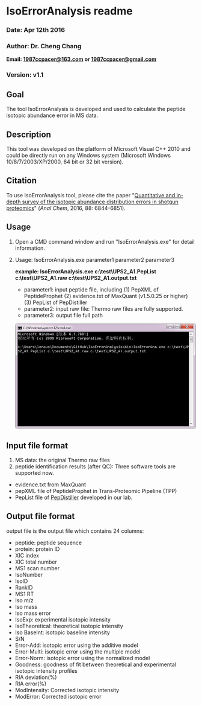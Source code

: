 # IsoErrorAnalysis readme

### Date: Apr 12th 2016

### Author: Dr. Cheng Chang 

**Email: 1987ccpacer@163.com or 1987ccpacer@gmail.com**

### Version: v1.1

## Goal
The tool IsoErrorAnalysis is developed and used to calculate the peptide isotopic abundance error in MS data.

## Description

This tool was developed on the platform of Microsoft Visual C++ 2010 and could be directly run on any Windows system (Microsoft Windows 10/8/7/2003/XP/2000, 64 bit or 32 bit version).

## Citation
To use IsoErrorAnalysis tool, please cite the paper "[Quantitative and in-depth survey of the isotopic abundance distribution errors in shotgun proteomics](http://www.ncbi.nlm.nih.gov/pubmed/27266261)" (*Anal Chem*, 2016, 88: 6844-6851).

## Usage

1. Open a CMD command window and run "IsoErrorAnalysis.exe" for detail information.
2. Usage: IsoErrorAnalysis.exe parameter1 parameter2 parameter3
	
	**example: IsoErrorAnalysis.exe c:\test\UPS2_A1.PepList c:\test\UPS2_A1.raw c:\test\UPS2_A1.output.txt**

	- parameter1: input peptide file, including (1) PepXML of PeptideProphet (2) evidence.txt of MaxQuant (v1.5.0.25 or higher) (3) PepList of PepDistiller
	- parameter2: input raw file: Thermo raw files are fully supported.
	- parameter3: output file full path

	![Screenshot](https://raw.githubusercontent.com/PHOENIXcenter/IsoErrorAnalysis/master/MarkDownPicture/IsoErrorAnalysis_screenshot.jpg)

## Input file format
1. MS data: the original Thermo raw files
2. peptide identification results (after QC): Three software tools are supported now.

- evidence.txt from MaxQuant
- pepXML file of PeptideProphet in Trans-Proteomic Pipeline (TPP)
- PepList file of [PepDistiller](http://www.ncbi.nlm.nih.gov/pubmed/22623377) developed in our lab.

## Output file format
output file is the output file which contains 24 columns:

- peptide: peptide sequence
- protein: protein ID
- XIC index
- XIC total number
- MS1 scan number
- IsoNumber
- IsoID
- RankID
- MS1 RT
- Iso m/z
- Iso mass
- Iso mass error
- IsoExp: experimental isotopic intensity
- IsoTheoretical: theoretical isotopic intensity
- Iso BaseInt: isotopic baseline intensity
- S/N
- Error-Add: isotopic error using the additive model
- Error-Multi: isotopic error using the multiple model
- Error-Norm: isotopic error using the normalized model
- Goodness: goodness of fit between theoretical and experimental isotopic intensity profiles
- RIA deviation(%)
- RIA error(%)
- ModIntensity: Corrected isotopic intensity
- ModError: Corrected isotopic error

